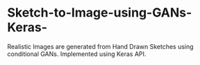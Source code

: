 # Sketch-to-Image-using-GANs-Keras-
Realistic Images are generated from Hand Drawn Sketches using conditional GANs. Implemented using Keras API. 
